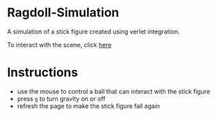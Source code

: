 # Ragdoll-Simulation
A simulation of a stick figure created using verlet integration.

To interact with the scene, click [here](https://razinreaz.github.io/Ragdoll-Simulation/)

# Instructions
- use the mouse to control a ball that can interact with the stick figure
- press `g` to turn gravity on or off 
- refresh the page to make the stick figure fall again
